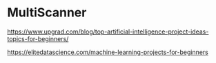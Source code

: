 # MultiScanner

https://www.upgrad.com/blog/top-artificial-intelligence-project-ideas-topics-for-beginners/

https://elitedatascience.com/machine-learning-projects-for-beginners
